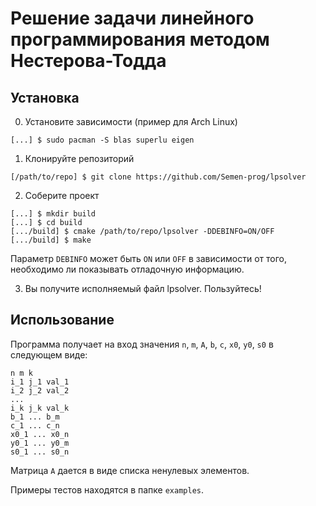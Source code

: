 # Решение задачи линейного программирования методом Нестерова-Тодда

## Установка

0. Установите зависимости (пример для Arch Linux)

```
[...] $ sudo pacman -S blas superlu eigen
```

1. Клонируйте репозиторий

```
[/path/to/repo] $ git clone https://github.com/Semen-prog/lpsolver
```

2. Соберите проект

```
[...] $ mkdir build
[...] $ cd build
[.../build] $ cmake /path/to/repo/lpsolver -DDEBINFO=ON/OFF
[.../build] $ make
```

Параметр `DEBINFO` может быть `ON` или `OFF` в зависимости от того, необходимо ли показывать отладочную информацию.

3. Вы получите исполняемый файл lpsolver. Пользуйтесь!

## Использование

Программа получает на вход значения `n`, `m`, `A`, `b`, `c`, `x0`, `y0`, `s0` в следующем виде:

```
n m k
i_1 j_1 val_1
i_2 j_2 val_2
...
i_k j_k val_k
b_1 ... b_m
c_1 ... c_n
x0_1 ... x0_n
y0_1 ... y0_m
s0_1 ... s0_n 
```

Матрица `A` дается в виде списка ненулевых элементов.

Примеры тестов находятся в папке `examples`.
